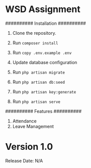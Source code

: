 # WSD Assignment


##########
Installation
##########

1. Clone the repository.

2. Run `composer install`

3. Run `copy .env.example .env`

4. Update database configuration

5. Run `php artisan migrate`

6. Run `php artisan db:seed`

7. Run `php artisan key:generate`

8. Run `php artisan serve`

##########
Features
##########

1. Attendance
2. Leave Management

Version 1.0
=============

Release Date: N/A
